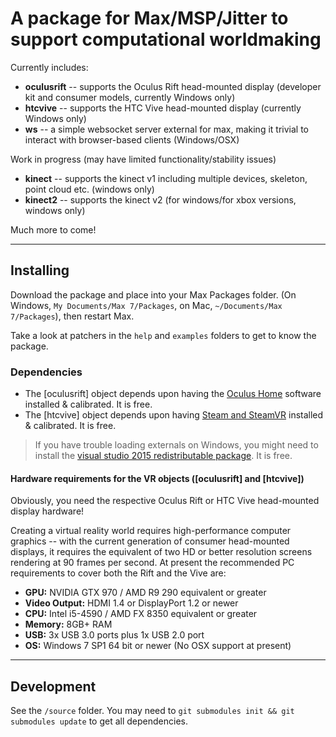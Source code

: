 
# A package for Max/MSP/Jitter to support computational worldmaking

Currently includes:

- **oculusrift** -- supports the Oculus Rift head-mounted display (developer kit and consumer models, currently Windows only)
- **htcvive** -- supports the HTC Vive head-mounted display (currently Windows only)
- **ws** -- a simple websocket server external for max, making it trivial to interact with browser-based clients (Windows/OSX)

Work in progress (may have limited functionality/stability issues)

- **kinect** -- supports the kinect v1 including multiple devices, skeleton, point cloud etc. (windows only)
- **kinect2** -- supports the kinect v2 (for windows/for xbox versions, windows only)

Much more to come!

---------------

## Installing

Download the package and place into your Max Packages folder. (On Windows, ```My Documents/Max 7/Packages```, on Mac, ```~/Documents/Max 7/Packages```), then restart Max.

Take a look at patchers in the ```help``` and ```examples``` folders to get to know the package.


### Dependencies

- The [oculusrift] object depends upon having the [Oculus Home](http://www.oculus.com/en-us/setup/) software installed & calibrated. It is free.
- The [htcvive] object depends upon having [Steam and SteamVR](http://store.steampowered.com/steamvr) installed & calibrated. It is free.

> If you have trouble loading externals on Windows, you might need to install the [visual studio 2015 redistributable package](https://www.microsoft.com/en-us/download/details.aspx?id=48145). It is free.

#### Hardware requirements for the VR objects ([oculusrift] and [htcvive])

Obviously, you need the respective Oculus Rift or HTC Vive head-mounted display hardware!

Creating a virtual reality world requires high-performance computer graphics -- with the current generation of consumer head-mounted displays, it requires the equivalent of two HD or better resolution screens rendering at 90 frames per second. At present the recommended PC requirements to cover both the Rift and the Vive are:

- **GPU:** NVIDIA GTX 970 / AMD R9 290 equivalent or greater
- **Video Output:** HDMI 1.4 or DisplayPort 1.2 or newer
- **CPU:** Intel i5-4590 / AMD FX 8350 equivalent or greater
- **Memory:** 8GB+ RAM
- **USB:** 3x USB 3.0 ports plus 1x USB 2.0 port
- **OS:** Windows 7 SP1 64 bit or newer (No OSX support at present)

---------------

## Development

See the ```/source``` folder. You may need to ```git submodules init && git submodules update``` to get all dependencies.

